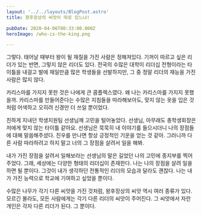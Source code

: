 ```yaml
---
layout: '../../layouts/BlogPost.astro'
title: 왕후장상의 씨앗이 따로 있느냐!

pubDate: 2020-04-06T00:33:00.000Z
heroImage: /who-is-the-king.png

---
```


그렇다. 태어날 때부터 왕이 될 재질을 가진 사람은 정해져있다. 기꺼이 따르고 싶은 리더가 있는 반면, 그렇지 않은 리더도 있다. 전국의 수많은 대학이 리더십 전형이라는 타이틀을 내걸고 발에 채일만큼 많은 학생들을 선발하지만, 그 중 정말 리더의 재능을 가진 사람은 많지 않다.

카리스마를 가지지 못한 것은 나에게 큰 콤플렉스였다. 왜 나는 카리스마를 가지지 못했을까. 카리스마를 만들어준다는 수많은 지침들을 따라해보아도, 맞지 않는 옷을 입은 것처럼 어색하고 오히려 신경만 더 쓰일 뿐이었다.

친하게 지내던 학생지원팀 선생님께 고민을 털어놓았다. 선생님, 아무래도 총학생회장은 저에게 맞지 않는 타이틀 같아요. 선생님은 묵묵히 내 이야기를 들으시더니 나의 장점들에 대해 말씀해주셨다. 진우를 만나면 항상 긍정적인 기운을 얻는 것 같아. 그러니까 다른 사람 따라하려고 하지 말고 너의 그 장점을 살려서 일을 해봐. 

내가 가진 장점을 살려서 일해보라는 선생님의 말은 길었던 나의 고민에 종지부를 찍어주었다. 그래, 세상에는 다양한 형태의 리더십이 존재한다. 나는 나의 장점을 살려 일을 하면 될 뿐이다. 그것이 내가 생각하던 전통적인 리더의 모습과 달라도 괜찮다. 나는 내가 가진 능력으로 학교에 기여하고 싶었을 뿐이다. 

수많은 나무가 각기 다른 씨앗을 가진 것처럼, 왕후장상의 씨앗 역시 여러 종류가 있다. 모르긴 몰라도, 모든 사람에게는 각기 다른 리더의 씨앗이 주어진다. 그 씨앗에서 자란 개인은 각자 다른 리더가 된다. 그 뿐이다.